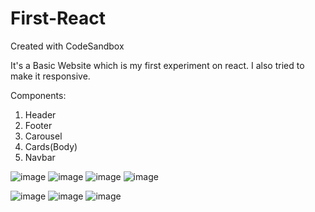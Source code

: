 # First-React
Created with CodeSandbox

It's a Basic Website which is my first experiment on react. I also tried to make it responsive.

Components:
1. Header
2. Footer
3. Carousel
4. Cards(Body)
5. Navbar

![image](https://user-images.githubusercontent.com/81041580/225973284-4320b43c-b6d7-4532-833b-fa1ecb9888d2.png)
![image](https://user-images.githubusercontent.com/81041580/225973456-49600d0c-6ffa-4f6d-aaa8-618b192fd5e0.png)
![image](https://user-images.githubusercontent.com/81041580/225973572-3f9a8d12-e5c0-4998-b432-974f9bb7757a.png)
![image](https://user-images.githubusercontent.com/81041580/225973737-9192182d-9950-4a9d-bdb5-e7111c2159ce.png)

![image](https://user-images.githubusercontent.com/81041580/225973964-c7480c6a-1a0c-4474-8660-7e08d2912dc2.png)
![image](https://user-images.githubusercontent.com/81041580/225974140-99387c94-8077-4f80-995c-e28f4d6e21a5.png)
![image](https://user-images.githubusercontent.com/81041580/225974322-65ec7f1d-862d-44bf-8d72-48e94c31f49c.png)
